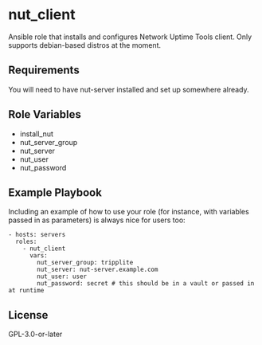 nut_client
=========

Ansible role that installs and configures Network Uptime Tools client. Only supports debian-based distros at the moment.

Requirements
------------

You will need to have nut-server installed and set up somewhere already.

Role Variables
--------------

- install_nut
- nut_server_group
- nut_server
- nut_user
- nut_password

Example Playbook
----------------

Including an example of how to use your role (for instance, with variables passed in as parameters) is always nice for users too:

    - hosts: servers
      roles:
        - nut_client
          vars:
            nut_server_group: tripplite
            nut_server: nut-server.example.com
            nut_user: user
            nut_password: secret # this should be in a vault or passed in at runtime

License
-------

GPL-3.0-or-later
